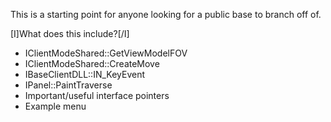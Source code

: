 This is a starting point for anyone looking for a public base to branch off of.

[I]What does this include?[/I]
- IClientModeShared::GetViewModelFOV
- IClientModeShared::CreateMove
- IBaseClientDLL::IN_KeyEvent
- IPanel::PaintTraverse
- Important/useful interface pointers
- Example menu

